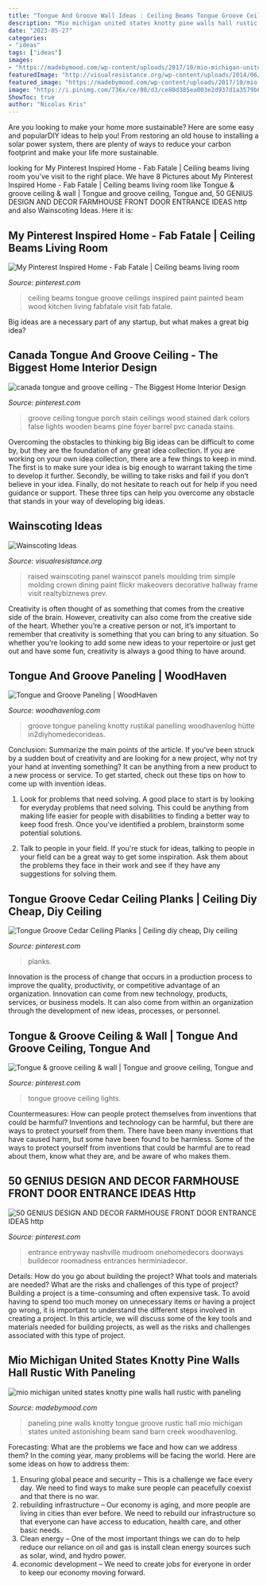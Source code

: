 ```yaml
---
title: "Tongue And Groove Wall Ideas : Ceiling Beams Tongue Groove Ceilings Inspired Paint Painted Beam Wood Kitchen Living Fabfatale Visit Fab Fatale"
description: "Mio michigan united states knotty pine walls hall rustic with paneling"
date: "2023-05-27"
categories:
- "ideas"
tags: ["ideas"]
images:
- "https://madebymood.com/wp-content/uploads/2017/10/mio-michigan-united-states-knotty-pine-walls-with-hall-rustic-and-tongue-groove-paneling.jpg"
featuredImage: "http://visualresistance.org/wp-content/uploads/2014/06/raised-panel-wainscot.jpg"
featured_image: "https://madebymood.com/wp-content/uploads/2017/10/mio-michigan-united-states-knotty-pine-walls-with-hall-rustic-and-tongue-groove-paneling.jpg"
image: "https://i.pinimg.com/736x/ce/80/d3/ce80d385ea003e2d937d1a3579b68a10.jpg"
ShowToc: true
author: "Nicolas Kris"
---
```



Are you looking to make your home more sustainable? Here are some easy and popularDIY ideas to help you! From restoring an old house to installing a solar power system, there are plenty of ways to reduce your carbon footprint and make your life more sustainable.

	

		
looking for My Pinterest Inspired Home - Fab Fatale | Ceiling beams living room you've visit to the right place. We have 8 Pictures about My Pinterest Inspired Home - Fab Fatale | Ceiling beams living room like Tongue &amp; groove ceiling &amp; wall | Tongue and groove ceiling, Tongue and, 50 GENIUS DESIGN AND DECOR FARMHOUSE FRONT DOOR ENTRANCE IDEAS http and also Wainscoting Ideas. Here it is:
		
    
## My Pinterest Inspired Home - Fab Fatale | Ceiling Beams Living Room

<img loading=lazy src="https://i.pinimg.com/736x/a9/5e/94/a95e94b54b193b01d6b5685a4ccc91d3--ceiling-design-ceiling-ideas.jpg" onerror="this.onerror=null;this.src='https://tse4.mm.bing.net/th?id=OIP.uLA5LKUXwH0RDVV8lu2zdAHaLH&amp;pid=15.1';" alt="My Pinterest Inspired Home - Fab Fatale | Ceiling beams living room">

_Source: pinterest.com_

>ceiling beams tongue groove ceilings inspired paint painted beam wood kitchen living fabfatale visit fab fatale. 

	

Big ideas are a necessary part of any startup, but what makes a great big idea? 

    
## Canada Tongue And Groove Ceiling - The Biggest Home Interior Design

<img loading=lazy src="https://i.pinimg.com/736x/63/51/b6/6351b6ab1d02e49800f74afa34390a0a--porch-ceiling-tongue-and-groove-ceiling-porch.jpg" onerror="this.onerror=null;this.src='https://tse4.mm.bing.net/th?id=OIP.fEusE-2KpREefLEMYIaPyQHaKA&amp;pid=15.1';" alt="canada tongue and groove ceiling - The Biggest Home Interior Design">

_Source: pinterest.com_

>groove ceiling tongue porch stain ceilings wood stained dark colors false lights wooden beams pine foyer barrel pvc canada stains. 

	

Overcoming the obstacles to thinking big
Big ideas can be difficult to come by, but they are the foundation of any great idea collection. If you are working on your own idea collection, there are a few things to keep in mind. The first is to make sure your idea is big enough to warrant taking the time to develop it further. Secondly, be willing to take risks and fail if you don’t believe in your idea. Finally, do not hesitate to reach out for help if you need guidance or support. These three tips can help you overcome any obstacle that stands in your way of developing big ideas.

    
## Wainscoting Ideas

<img loading=lazy src="http://visualresistance.org/wp-content/uploads/2014/06/raised-panel-wainscot.jpg" onerror="this.onerror=null;this.src='https://tse1.mm.bing.net/th?id=OIP.bV6j4Lc2rds08LIMw6iMPQHaE6&amp;pid=15.1';" alt="Wainscoting Ideas">

_Source: visualresistance.org_

>raised wainscoting panel wainscot panels moulding trim simple molding crown dining paint flickr makeovers decorative hallway frame visit realtybiznews prev. 

	

Creativity is often thought of as something that comes from the creative side of the brain. However, creativity can also come from the creative side of the heart. Whether you’re a creative person or not, it’s important to remember that creativity is something that you can bring to any situation. So whether you’re looking to add some new ideas to your repertoire or just get out and have some fun, creativity is always a good thing to have around.

    
## Tongue And Groove Paneling | WoodHaven

<img loading=lazy src="https://www.woodhavenlog.com/wp-content/gallery/fairview-home/fairview-home-Knotty-pine-master-bathroom.jpg" onerror="this.onerror=null;this.src='https://tse1.mm.bing.net/th?id=OIP.ZCwigcA-ToAtdZmWqFp-LAHaLE&amp;pid=15.1';" alt="Tongue and Groove Paneling | WoodHaven">

_Source: woodhavenlog.com_

>groove tongue paneling knotty rustikal panelling woodhavenlog hütte in2diyhomedecorideas. 

	

Conclusion: Summarize the main points of the article.
If you've been struck by a sudden bout of creativity and are looking for a new project, why not try your hand at inventing something? It can be anything from a new product to a new process or service. To get started, check out these tips on how to come up with invention ideas.
1. Look for problems that need solving. A good place to start is by looking for everyday problems that need solving. This could be anything from making life easier for people with disabilities to finding a better way to keep food fresh. Once you've identified a problem, brainstorm some potential solutions.

2. Talk to people in your field. If you're stuck for ideas, talking to people in your field can be a great way to get some inspiration. Ask them about the problems they face in their work and see if they have any suggestions for solving them.

    
## Tongue Groove Cedar Ceiling Planks | Ceiling Diy Cheap, Diy Ceiling

<img loading=lazy src="https://i.pinimg.com/736x/ce/80/d3/ce80d385ea003e2d937d1a3579b68a10.jpg" onerror="this.onerror=null;this.src='https://tse1.mm.bing.net/th?id=OIP.C4v4HN3o4b1HQF8n6LvEegHaFn&amp;pid=15.1';" alt="Tongue Groove Cedar Ceiling Planks | Ceiling diy cheap, Diy ceiling">

_Source: pinterest.com_

>planks. 

	

Innovation is the process of change that occurs in a production process to improve the quality, productivity, or competitive advantage of an organization. Innovation can come from new technology, products, services, or business models. It can also come from within an organization through the development of new ideas, processes, or personnel.

    
## Tongue &amp; Groove Ceiling &amp; Wall | Tongue And Groove Ceiling, Tongue And

<img loading=lazy src="https://i.pinimg.com/736x/25/0d/53/250d538b08b93a85e90fdc1db13a992f.jpg" onerror="this.onerror=null;this.src='https://tse1.mm.bing.net/th?id=OIP.W7QCVuhzaPHb-XAaM-00iQHaJ3&amp;pid=15.1';" alt="Tongue &amp; groove ceiling &amp; wall | Tongue and groove ceiling, Tongue and">

_Source: pinterest.com_

>tongue groove ceiling lights. 

	

Countermeasures: How can people protect themselves from inventions that could be harmful?
Inventions and technology can be harmful, but there are ways to protect yourself from them. There have been many inventions that have caused harm, but some have been found to be harmless. Some of the ways to protect yourself from inventions that could be harmful are to read about them, know what they are, and be aware of who makes them.

    
## 50 GENIUS DESIGN AND DECOR FARMHOUSE FRONT DOOR ENTRANCE IDEAS Http

<img loading=lazy src="https://i.pinimg.com/originals/f7/a3/f1/f7a3f1e3fdca4556a61e59a3a6a9fd6d.jpg" onerror="this.onerror=null;this.src='https://tse1.mm.bing.net/th?id=OIP.mBnbkAp-49RBD_iTfC5NdQHaKo&amp;pid=15.1';" alt="50 GENIUS DESIGN AND DECOR FARMHOUSE FRONT DOOR ENTRANCE IDEAS http">

_Source: pinterest.com_

>entrance entryway nashville mudroom onehomedecors doorways buildecor roomadness entrances herminiadecor. 

	

Details: How do you go about building the project? What tools and materials are needed? What are the risks and challenges of this type of project?
Building a project is a time-consuming and often expensive task. To avoid having to spend too much money on unnecessary items or having a project go wrong, it is important to understand the different steps involved in creating a project. In this article, we will discuss some of the key tools and materials needed for building projects, as well as the risks and challenges associated with this type of project.

    
## Mio Michigan United States Knotty Pine Walls Hall Rustic With Paneling

<img loading=lazy src="https://madebymood.com/wp-content/uploads/2017/10/mio-michigan-united-states-knotty-pine-walls-with-hall-rustic-and-tongue-groove-paneling.jpg" onerror="this.onerror=null;this.src='https://tse1.mm.bing.net/th?id=OIP.D8RAs5CoAZX_XKj7JKKvcgHaKT&amp;pid=15.1';" alt="mio michigan united states knotty pine walls hall rustic with paneling">

_Source: madebymood.com_

>paneling pine walls knotty tongue groove rustic hall mio michigan states united astonishing beam sand barn creek woodhavenlog. 

	

Forecasting: What are the problems we face and how can we address them?
In the coming year, many problems will be facing the world. Here are some ideas on how to address them: 
1. Ensuring global peace and security – This is a challenge we face every day. We need to find ways to make sure people can peacefully coexist and that there is no war. 
2. rebuilding infrastructure – Our economy is aging, and more people are living in cities than ever before. We need to rebuild our infrastructure so that everyone can have access to education, health care, and other basic needs. 
3. Clean energy – One of the most important things we can do to help reduce our reliance on oil and gas is install clean energy sources such as solar, wind, and hydro power. 
4. economic development – We need to create jobs for everyone in order to keep our economy moving forward.

